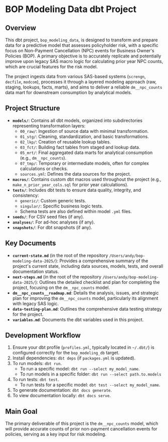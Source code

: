 # BOP Modeling Data dbt Project

## Overview

This dbt project, `bop_modeling_data`, is designed to transform and prepare data for a predictive model that assesses policyholder risk, with a specific focus on Non-Payment Cancellation (NPC) events for Business Owner's Policies (BOP). A primary objective is to accurately replicate and potentially improve upon legacy SAS macro logic for calculating prior year NPC counts, which are crucial features for the risk model.

The project ingests data from various SAS-based systems (`screngn`, `decfile`, `modcom`), processes it through a layered modeling approach (raw, staging, lookups, facts, marts), and aims to deliver a reliable `dm__npc_counts` data mart for downstream consumption by analytical models.

## Project Structure

-   **`models/`**: Contains all dbt models, organized into subdirectories representing transformation layers:
    -   `00_raw/`: Ingestion of source data with minimal transformation.
    -   `01_stg/`: Cleaning, standardization, and basic transformations.
    -   `02_lkp/`: Creation of reusable lookup tables.
    -   `03_fct/`: Building fact tables from staged and lookup data.
    -   `05_mrt/`: Final aggregated data marts for analytical consumption (e.g., `dm__npc_counts`).
    -   `07_tmp/`: Temporary or intermediate models, often for complex calculations or checks.
    -   `sources.yml`: Defines the data sources for the project.
-   **`macros/`**: Contains custom dbt macros used throughout the project (e.g., `make_n_prior_year_cols.sql` for prior year calculations).
-   **`tests/`**: Includes dbt tests to ensure data quality, integrity, and consistency:
    -   `generic/`: Custom generic tests.
    -   `singular/`: Specific business logic tests.
    -   Schema tests are also defined within model `.yml` files.
-   **`seeds/`**: For CSV seed files (if any).
-   **`analyses/`**: For ad-hoc analyses (if any).
-   **`snapshots/`**: For dbt snapshots (if any).

## Key Documents

-   **`current-state.md`** (in the root of the repository `/Users/andy/bop-modeling-data-2025/`): Provides a comprehensive summary of the project's current state, including data sources, models, tests, and overall documentation status.
-   **`next-steps.md`** (in the root of the repository `/Users/andy/bop-modeling-data-2025/`): Outlines the detailed checklist and plan for completing the project, focusing on the `dm__npc_counts` model.
-   **`dm__npc_counts__roadmap.md`**: Details the analysis, issues, and strategic plan for improving the `dm__npc_counts` model, particularly its alignment with legacy SAS logic.
-   **`data-testing-plan.md`**: Outlines the comprehensive data testing strategy for the project.
-   **`variables.md`**: Documents the dbt variables used in this project.

## Development Workflow

1.  Ensure your dbt profile (`profiles.yml`, typically located in `~/.dbt/`) is configured correctly for the `bop_modeling_db` target.
2.  Install dependencies: `dbt deps` (if `packages.yml` is updated).
3.  To run models: `dbt run`.
    -   To run a specific model: `dbt run --select my_model_name`.
    -   To run models in a specific folder: `dbt run --select path.to.models`
4.  To run tests: `dbt test`.
    -   To run tests for a specific model: `dbt test --select my_model_name`.
5.  To generate documentation: `dbt docs generate`.
6.  To view documentation locally: `dbt docs serve`.

## Main Goal

The primary deliverable of this project is the `dm__npc_counts` model, which will provide accurate counts of prior non-payment cancellation events for policies, serving as a key input for risk modeling.
